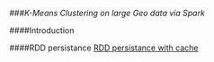 ###*K-Means Clustering on large Geo data via Spark* 


####Introduction


####RDD persistance 
[RDD persistance with cache](http://http://spark.apache.org/docs/latest/programming-guide.html#rdd-persistence)


